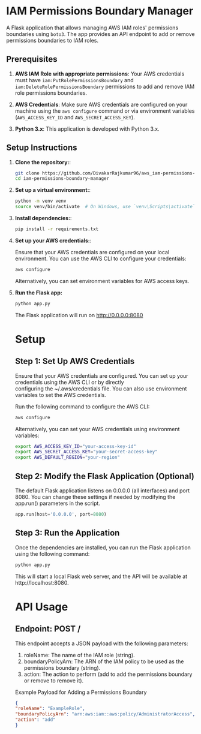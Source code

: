 # IAM Permissions Boundary Manager

A Flask application that allows managing AWS IAM roles' permissions boundaries using `boto3`. The app provides an API endpoint to add or remove permissions boundaries to IAM roles.

## Prerequisites

1. **AWS IAM Role with appropriate permissions**: Your AWS credentials must have `iam:PutRolePermissionsBoundary` and `iam:DeleteRolePermissionsBoundary` permissions to add and remove IAM role permissions boundaries.

2. **AWS Credentials**: Make sure AWS credentials are configured on your machine using the `aws configure` command or via environment variables (`AWS_ACCESS_KEY_ID` and `AWS_SECRET_ACCESS_KEY`).

3. **Python 3.x**: This application is developed with Python 3.x.

## Setup Instructions

1. **Clone the repository:**:

   ```bash
   git clone https://github.com/DivakarRajkumar96/aws_iam-permissions-boundary-manager.git
   cd iam-permissions-boundary-manager
   ```

2. **Set up a virtual environment:**:

    ```bash
    python -m venv venv
    source venv/bin/activate  # On Windows, use `venv\Scripts\activate`
    ```

3. **Install dependencies:**:

    ```bash
    pip install -r requirements.txt
    ```

4. **Set up your AWS credentials:**:

    Ensure that your AWS credentials are configured on your local environment. You can use the AWS CLI to configure your credentials:

    ```bash
    aws configure
    ```

    Alternatively, you can set environment variables for AWS access keys.

5. **Run the Flask app:**

    ```bash
    python app.py
    ```

    The Flask application will run on http://0.0.0.0:8080

   # Setup

   ## Step 1: Set Up AWS Credentials
   Ensure that your AWS credentials are configured. You can set up your credentials using the AWS CLI or by directly    
   configuring the ~/.aws/credentials file. You can also use environment variables to set the AWS credentials.

   Run the following command to configure the AWS CLI:

   ```bash
   aws configure
   ```

   Alternatively, you can set your AWS credentials using environment variables:

   ```bash
   export AWS_ACCESS_KEY_ID="your-access-key-id"
   export AWS_SECRET_ACCESS_KEY="your-secret-access-key"
   export AWS_DEFAULT_REGION="your-region"
   ```

   ## Step 2: Modify the Flask Application (Optional)
   The default Flask application listens on 0.0.0.0 (all interfaces) and port 8080. You can change these settings if needed     by modifying the app.run() parameters in the script.

   ```python
   app.run(host='0.0.0.0', port=8080)
   ```

   ## Step 3: Run the Application
   Once the dependencies are installed, you can run the Flask application using the following command:

   ```bash
   python app.py
   ```

   This will start a local Flask web server, and the API will be available at http://localhost:8080.

   # API Usage
   ## Endpoint: POST /

   This endpoint accepts a JSON payload with the following parameters:

   1. roleName: The name of the IAM role (string).
   2. boundaryPolicyArn: The ARN of the IAM policy to be used as the permissions boundary (string). 
   3. action: The action to perform (add to add the permissions boundary or remove to remove it).
   
   Example Payload for Adding a Permissions Boundary

   ```json
   {
   "roleName": "ExampleRole",
   "boundaryPolicyArn": "arn:aws:iam::aws:policy/AdministratorAccess",
   "action": "add"
   }
   ```

   


    





